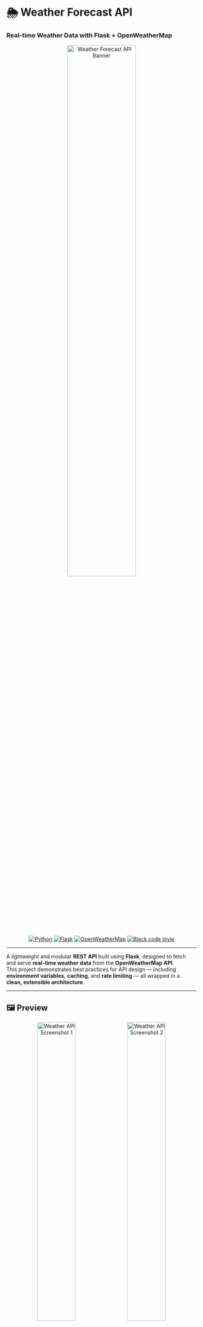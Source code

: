 # 🌦️ Weather Forecast API  
### Real-time Weather Data with Flask + OpenWeatherMap

<p align="center">
  <img src="https://github.com/user-attachments/assets/e62ef259-b3ab-4222-a218-3f7aafcd69e5" width="60%" alt="Weather Forecast API Banner"/>
</p>

<p align="center">
  <a href="https://www.python.org/"><img src="https://img.shields.io/badge/Python-3.10+-blue.svg?logo=python&logoColor=white" alt="Python"></a>
  <a href="https://flask.palletsprojects.com/"><img src="https://img.shields.io/badge/Flask-2.x-black.svg?logo=flask" alt="Flask"></a>
  <a href="https://openweathermap.org/api"><img src="https://img.shields.io/badge/OpenWeatherMap-API-orange.svg?logo=openweathermap" alt="OpenWeatherMap"></a>
  <a href="https://github.com/psf/black"><img src="https://img.shields.io/badge/Code%20Style-Black-000.svg" alt="Black code style"></a>
</p>

---

A lightweight and modular **REST API** built using **Flask**, designed to fetch and serve **real-time weather data** from the **OpenWeatherMap API**.  
This project demonstrates best practices for API design — including **environment variables**, **caching**, and **rate limiting** — all wrapped in a **clean, extensible architecture**.

---

## 🖼️ Preview

<p align="center">
  <img src="https://github.com/user-attachments/assets/845901f4-312d-4377-9632-3cecb3455366" width="45%" alt="Weather API Screenshot 1" />
  &nbsp;
  <img src="https://github.com/user-attachments/assets/e62ef259-b3ab-4222-a218-3f7aafcd69e5" width="45%" alt="Weather API Screenshot 2" />
</p>

---

## 🚀 Features

✅ Fetch **current weather** for any city  
✅ Uses **OpenWeatherMap API** for real-time data  
✅ Includes **caching** for faster responses  
✅ **Rate limiting** to prevent abuse  
✅ **Environment variable support** for security  
✅ **Blueprint-based modular structure**  
✅ Ready for **Dockerization and deployment**

---

## 🏗️ Project Structure


